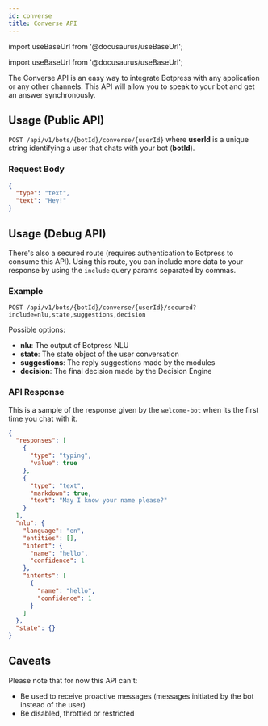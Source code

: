 ```yaml
---
id: converse
title: Converse API
---
```


import useBaseUrl from '@docusaurus/useBaseUrl';

import useBaseUrl from '@docusaurus/useBaseUrl';

The Converse API is an easy way to integrate Botpress with any application or any other channels. This API will allow you to speak to your bot and get an answer synchronously.

## Usage (Public API)

`POST /api/v1/bots/{botId}/converse/{userId}` where **userId** is a unique string identifying a user that chats with your bot (**botId**).

### Request Body

```json
{
  "type": "text",
  "text": "Hey!"
}
```

## Usage (Debug API)

There's also a secured route (requires authentication to Botpress to consume this API). Using this route, you can include more data to your response by using the `include` query params separated by commas.

### Example

```
POST /api/v1/bots/{botId}/converse/{userId}/secured?include=nlu,state,suggestions,decision
```

Possible options:

- **nlu**: The output of Botpress NLU
- **state**: The state object of the user conversation
- **suggestions**: The reply suggestions made by the modules
- **decision**: The final decision made by the Decision Engine

### API Response

This is a sample of the response given by the `welcome-bot` when its the first time you chat with it.

```json
{
  "responses": [
    {
      "type": "typing",
      "value": true
    },
    {
      "type": "text",
      "markdown": true,
      "text": "May I know your name please?"
    }
  ],
  "nlu": {
    "language": "en",
    "entities": [],
    "intent": {
      "name": "hello",
      "confidence": 1
    },
    "intents": [
      {
        "name": "hello",
        "confidence": 1
      }
    ]
  },
  "state": {}
}
```

## Caveats

Please note that for now this API can't:

- Be used to receive proactive messages (messages initiated by the bot instead of the user)
- Be disabled, throttled or restricted
